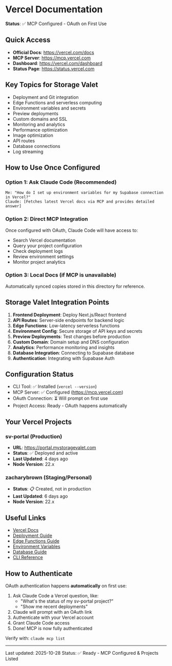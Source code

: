 # Vercel Documentation

**Status**: ✅ MCP Configured - OAuth on First Use

## Quick Access

- **Official Docs**: https://vercel.com/docs
- **MCP Server**: https://mcp.vercel.com
- **Dashboard**: https://vercel.com/dashboard
- **Status Page**: https://status.vercel.com

## Key Topics for Storage Valet

- Deployment and Git integration
- Edge Functions and serverless computing
- Environment variables and secrets
- Preview deployments
- Custom domains and SSL
- Monitoring and analytics
- Performance optimization
- Image optimization
- API routes
- Database connections
- Log streaming

## How to Use Once Configured

### Option 1: Ask Claude Code (Recommended)
```
Me: "How do I set up environment variables for my Supabase connection in Vercel?"
Claude: [Fetches latest Vercel docs via MCP and provides detailed answer]
```

### Option 2: Direct MCP Integration
Once configured with OAuth, Claude Code will have access to:
- Search Vercel documentation
- Query your project configuration
- Check deployment logs
- Review environment settings
- Monitor project analytics

### Option 3: Local Docs (if MCP is unavailable)
Automatically synced copies stored in this directory for reference.

## Storage Valet Integration Points

1. **Frontend Deployment**: Deploy Next.js/React frontend
2. **API Routes**: Server-side endpoints for backend logic
3. **Edge Functions**: Low-latency serverless functions
4. **Environment Config**: Secure storage of API keys and secrets
5. **Preview Deployments**: Test changes before production
6. **Custom Domain**: Domain setup and DNS configuration
7. **Analytics**: Performance monitoring and insights
8. **Database Integration**: Connecting to Supabase database
9. **Authentication**: Integrating with Supabase Auth

## Configuration Status

- CLI Tool: ✅ Installed (`vercel --version`)
- MCP Server: ✅ Configured (https://mcp.vercel.com)
- OAuth Connection: ⏳ Will prompt on first use
- Project Access: Ready - OAuth happens automatically

## Your Vercel Projects

### sv-portal (Production)
- **URL**: https://portal.mystoragevalet.com
- **Status**: ✅ Deployed and active
- **Last Updated**: 4 days ago
- **Node Version**: 22.x

### zacharybrown (Staging/Personal)
- **Status**: 📋 Created, not in production
- **Last Updated**: 6 days ago
- **Node Version**: 22.x

## Useful Links

- [Vercel Docs](https://vercel.com/docs)
- [Deployment Guide](https://vercel.com/docs/deployments/overview)
- [Edge Functions Guide](https://vercel.com/docs/functions/edge-functions)
- [Environment Variables](https://vercel.com/docs/projects/environment-variables)
- [Database Guide](https://vercel.com/docs/storage)
- [CLI Reference](https://vercel.com/docs/cli)

## How to Authenticate

OAuth authentication happens **automatically** on first use:

1. Ask Claude Code a Vercel question, like:
   - "What's the status of my sv-portal project?"
   - "Show me recent deployments"
2. Claude will prompt with an OAuth link
3. Authenticate with your Vercel account
4. Grant Claude Code access
5. Done! MCP is now fully authenticated

Verify with: `claude mcp list`

---

Last updated: 2025-10-28
Status: ✅ Ready - MCP Configured & Projects Listed
